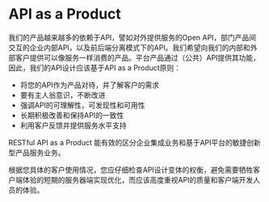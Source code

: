 # API as a Product

我们的产品越来越多的依赖于API，譬如对外提供服务的Open API，部门产品间交互的企业内部API，以及前后端分离模式下的API。我们希望向我们的内部和外部客户提供可以像服务一样消费的产品。平台产品通过（公共）API提供其功能，因此，我们的API设计应该基于API as a Product原则：

- 将您的API作为产品对待，并了解客户的需求
- 要有主人翁意识，不断改进
- 强调API的可理解性，可发现性和可用性
- 长期积极改善和保持API的一致性
- 利用客户反馈并提供服务水平支持

RESTful API as a Product 能有效的区分企业集成业务和基于API平台的敏捷创新型产品服务业务。

根据您具体的客户使用情况，您应仔细检查API设计变体的权衡，避免需要牺牲客户端体验的短期的服务器端实现优化，而应该高度重视API的质量和客户端开发人员的体验。



